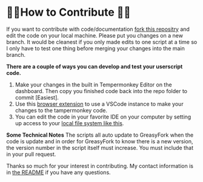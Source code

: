 # 👨‍💻How to Contribute 👩‍💻
If you want to contribute with code/documentation [fork this repositry](https://docs.github.com/en/get-started/quickstart/fork-a-repo) and edit the code on your local machine. Please put you changes on a new branch. It would be cleanest if you only made edits to one script at a time so I only have to test one thing before merging your changes into the main branch.

**There are a couple of ways you can develop and test your userscript code.**
 1. Make your changes in the  built in Tempermonkey Editor on the dashboard. Then copy you finished code  back into the repo folder to commit [Easiest]. 
 2. Use this [browser extension](https://chrome.google.com/webstore/detail/tampermonkey-editors/lieodnapokbjkkdkhdljlllmgkmdokcm/related) to use a VSCode instance to make your changes to the tampermonkey code.  
 3. You can edit the code in your favorite IDE on your computer by setting up access to your [local file system like this](https://stackoverflow.com/questions/41212558/develop-tampermonkey-scripts-in-a-real-ide-with-automatic-deployment-to-openuser).

**Some Technical Notes**
The scripts all auto update to GreasyFork when the code is update and in order for GreasyFork to know there is a new version, the version number in the script itself must increase. You must include that in your pull request.

Thanks so much for your interest in contributing. My contact information is in [the README](https://github.com/WardenSlayer/Mousehunt-UserScripts/blob/documentation/README.md) if you have any questions.
